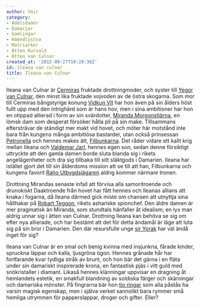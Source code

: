 ```yaml
---
author: Ymir
category:
- Adelsdamer
- Damarier
- Gamlingar
- Hämndlystna
- Matriarker
- Ätten Kurvald
- Ätten van Culnar
created_at: '2012-09-27T10:20:36Z'
id: ileana van culnar
title: Ileana van Culnar
---
```

Ileana van Culnar är [Cermiras] fruktade drottningmoder, och syster till [Yegor van Culnar], den minst lika fruktade vojvoden av de östra skogarna. Som mor till Cermiras bångstyrige konung [Vidkun VII] har hon även på sin ålders höst fullt upp med den intrighärd som är hans hov, men i sina ambitioner har hon en otippad allierad i form av sin svärdotter, [Miranda Morgonstjärna], en lömsk dam som desperat försöker hålla pli på sin make. Tillsammans eftersträvar de ständigt mer makt vid hovet, och möter här motstånd inte bara från kungens många ambitiösa bastarder, utan också prinsessan [Petronella] och hennes makes ätt, [Filbunkarna]. Det råder vidare ett kallt krig mellan Ileana och [Valdemar Jarl], hennes egen son, sedan denne försiktigt uttryckte att den gamla damen borde sluta blanda sig i rikets angelägenheter och dra sig tillbaka till sitt släktgods i Damarien. Ileana har istället gjort det till sin ålderdoms mission att se till att han, Filbunkarna och kungens favorit [Raho Utbygdsjägaren] aldrig kommer närmare tronen.

Drottning Mirandas senaste infall att förvisa alla samoritroende och drunokiskt Daaktroende från hovet har fått hennes och Ileanas allians att knaka i fogarna, då Ileana därmed gick miste om chansen att utnyttja sina hållhakar på [Robart Teggon], rikets ashariske spionchef. Den äldre damen är mer pragmatisk än Miranda, som stundtals hänfaller åt idealism; en lyx man aldrig unnar sig i ätten van Culnar. Drottning Ileana kan behöva se sig om efter nya allierade, och har bestämt att det för detta ändamål är läge att luta sig på sin bror i Damarien. Den där resursfulle unge [sir Yorak] har väl ändå inget för sig?

Ileana van Culnar är en smal och benig kvinna med insjunkna, fårade kinder, spruckna läppar och kalla, ljusgröna ögon. Hennes grånade hår har fortfarande kvar tydliga stråk av brunt, och hon bär det gärna i en fläta under sin damariskt inspirerade krona, en fantastisk pjäs i vitt guld med snökristaller i diamant. Likaså hennes klänningar uppvisar en dragning åt hemlandets estetik, en smakfull blandning av soldiska färger och skärningar och damariska mönster. På fingrarna bär hon [tio ringar] som alla påstås ha varsin magisk egenskap, men i själva verket sannolikt bara rymmer små hemliga utrymmen för papperslappar, droger och gifter. Eller?

  [Cermiras]: Cermira
  [Yegor van Culnar]: Yegor_van_Culnar
  [Vidkun VII]: Vidkun_VII
  [Miranda Morgonstjärna]: Miranda_Morgonstjärna
  [Petronella]: Petronella_Filbunke
  [Filbunkarna]: Ätten_Filbunke
  [Valdemar Jarl]: Valdemar_Jarl
  [Raho Utbygdsjägaren]: Raho_Utbygdsjägaren
  [Robart Teggon]: Robart_Teggon
  [sir Yorak]: Yorak_van_Culnar
  [tio ringar]: Cermiras_tio_ringar